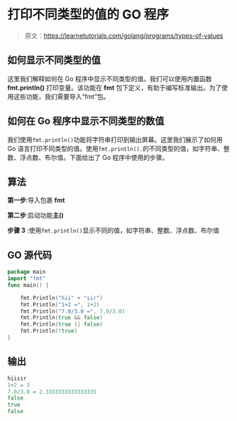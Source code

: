 # 打印不同类型的值的 GO 程序

> 原文：<https://learnetutorials.com/golang/programs/types-of-values>

## 如何显示不同类型的值

这里我们解释如何在 Go 程序中显示不同类型的值。我们可以使用内置函数 **fmt.println()** 打印变量。该功能在 **fmt** 包下定义，有助于编写标准输出。为了使用这些功能，我们需要导入“fmt”包。

## 如何在 Go 程序中显示不同类型的数值

我们使用`fmt.println()`功能将字符串打印到输出屏幕。这里我们展示了如何用 Go 语言打印不同类型的值。使用`fmt.println().`的不同类型的值，如字符串、整数、浮点数、布尔值。下面给出了 Go 程序中使用的步骤。

## 算法

**第一步**:导入包裹 **fmt**

**第二步**:启动功能**主()**

**步骤 3** :使用`fmt.println()`显示不同的值，如字符串、整数、浮点数、布尔值

## GO 源代码

```go
package main
import "fmt"
func main() {

    fmt.Println("hii" + "sir")
    fmt.Println("1+2 =", 1+2)
    fmt.Println("7.0/3.0 =", 7.0/3.0)
    fmt.Println(true && false)
    fmt.Println(true || false)
    fmt.Println(!true)
}

```

## 输出

```go
hiisir
1+2 = 3
7.0/3.0 = 2.3333333333333335
false
true
false
```